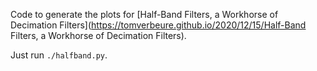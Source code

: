 
Code to generate the plots for 
[Half-Band Filters, a Workhorse of Decimation Filters](https://tomverbeure.github.io/2020/12/15/Half-Band Filters, a Workhorse of Decimation Filters).

Just run `./halfband.py`.

